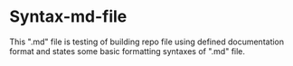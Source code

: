# Syntax-md-file
This ".md" file is testing of building repo file using defined documentation format and states some basic formatting syntaxes of ".md" file.
